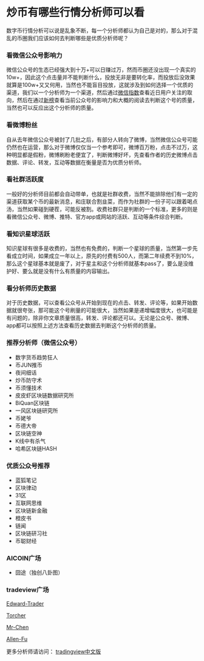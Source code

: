 # 炒币有哪些行情分析师可以看


数字币行情分析可以说是乱象不断，每一个分析师都认为自己是对的，那么对于混乱的币圈我们应该如何去判断哪些是优质分析师呢？


### 看微信公众号影响力

微信公众号的生态已经强大到十万+可以日赚过万，然而币圈还没出现一个真实的10w+，因此这个点击量并不能判断什么，投放无非是要转化率，而投放后没效果就算是100w+又又何用，当然也不能盲目投放，这就涉及到如何选择一个优质的渠道，我们以一个分析师为一个渠道，然后通过[微信指数](http://index.wxadd.com/rank/bitcoin)查看近日用户关注的取向，然后在通过[新榜](https://www.newrank.cn/)查看当前公众号的影响力和大概的阅读去判断这个号的质量，当然也可以反应出这个分析师的质量。

### 看微博粉丝

自从去年微信公众号被封了几批之后，有部分人转向了微博，当然微信公众号可能仍然也在运营，那么对于微博仅仅当一个参考即可，微博百万粉，点击不过万，这种明显都是假粉，微博刷粉老便宜了，判断微博好坏，先查看作者的历史微博点击数据、评论、转发，互动等数据在衡量是否为优质分析师。


### 看社群活跃度

一般好的分析师目前都会自动带单，也就是社群收费，当然不能排除他们有一定的渠道获取某个币的最新消息，和庄联合割韭菜，而作为社群的一份子可以跟着喝点汤，当然如果碰到硬茬，可能反被割。收费社群只是判断的一个标准，更多的则是看微信公众号、微博、推特、官方app或网站的活跃、互动等条件综合判断。

### 看知识星球活跃

知识星球有很多是收费的，当然也有免费的，判断一个星球的质量，当然第一步先看成立时间，如果成立一年以上，原先的付费有500人，而第二年续费不到10%，那么这个星球基本就是废了，对于星主和这个分析师就基本pass了，要么是没维护好、要么就是没有什么有质量的内容输出。


### 看分析师历史数据

对于历史数据，可以查看公众号从开始到现在的点击、转发、评论等，如果开始数据就很夸张，那可能这个号刷量的可能很大，当然如果是递增幅度很大，也可能是有问题的，除非你文章质量很高，转发、评论都还可以。无论是公众号、微博、app都可以按照上述方法查看历史数据去判断这个分析师的质量。


### 推荐分析师（微信公众号）



+ 数字货币趋势狂人
+ 币JUN推币
+ 夜间细话
+ 炒币防守术
+ 币须懂技术
+ 皮皮虾区块链数据研究所
+ BiQuan区块链
+ 一风区块链研究所
+ 币姥爷
+ 币德大帝
+ 区块链空神
+ K线中有杀气
+ 哈希区块链HASH


### 优质公众号推荐

+ 蓝狐笔记
+ 区块律动
+ 31区
+ 互联网思维
+ 区块链新金融
+ 橙皮书
+ 链闻
+ 区块链研习社
+ 币聪财经

### AICOIN广场

+ 囧途（独创八卦图）


### tradeview广场

[Edward-Trader](https://cn.tradingview.com/u/Edward-Trader/)

[Torcher](https://cn.tradingview.com/u/Torcher/)

[Mr-Chen](https://cn.tradingview.com/u/Mr-Chen/)

[Allen-Fu](https://cn.tradingview.com/u/Allen-Fu/)

更多分析师请访问： [tradingview中文版](https://cn.tradingview.com/markets/cryptocurrencies/ideas/)